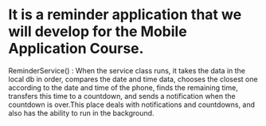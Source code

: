 # It is a reminder application that we will develop for the Mobile Application Course.

ReminderService() : When the service class runs, it takes the data in the local db in order, compares the date and time data, chooses the closest one according to the date and time of the phone, finds the remaining time, transfers this time to a countdown, and sends a notification when the countdown is over.This place deals with notifications and countdowns, and also has the ability to run in the background.
